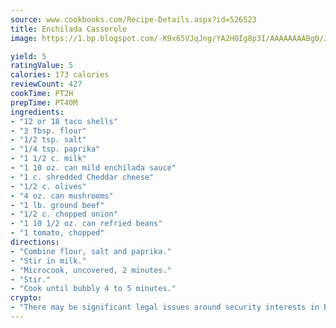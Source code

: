 ```yaml
---
source: www.cookbooks.com/Recipe-Details.aspx?id=526523
title: Enchilada Casserole
image: https://1.bp.blogspot.com/-K9x65VJqJng/YA2H0Ig8p3I/AAAAAAAABg0/JRKr7ZzesxofwlGw6YudXad_aQn9BD52QCLcBGAsYHQ/s299/2.png

yield: 5
ratingValue: 5
calories: 173 calories
reviewCount: 427
cookTime: PT2H
prepTime: PT40M
ingredients:
- "12 or 18 taco shells"
- "3 Tbsp. flour"
- "1/2 tsp. salt"
- "1/4 tsp. paprika"
- "1 1/2 c. milk"
- "1 10 oz. can mild enchilada sauce"
- "1 c. shredded Cheddar cheese"
- "1/2 c. olives"
- "4 oz. can mushrooms"
- "1 lb. ground beef"
- "1/2 c. chopped onion"
- "1 10 1/2 oz. can refried beans"
- "1 tomato, chopped"
directions:
- "Combine flour, salt and paprika."
- "Stir in milk."
- "Microcook, uncovered, 2 minutes."
- "Stir."
- "Cook until bubbly 4 to 5 minutes."
crypto:
- "There may be significant legal issues around security interests in Bitcoin."
---
```

